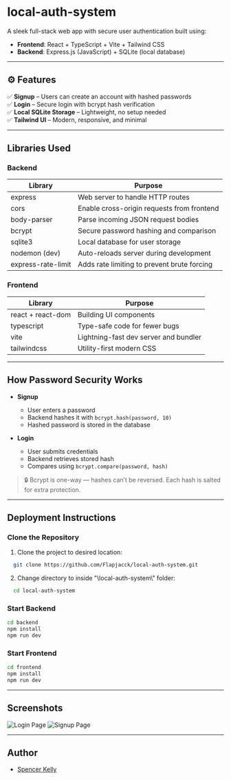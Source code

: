 # local-auth-system

A sleek full-stack web app with secure user authentication built using:

- **Frontend**: React + TypeScript + Vite + Tailwind CSS  
- **Backend**: Express.js (JavaScript) + SQLite (local database)

---

## ⚙️ Features

✅ **Signup** – Users can create an account with hashed passwords  
✅ **Login** – Secure login with bcrypt hash verification  
✅ **Local SQLite Storage** – Lightweight, no setup needed  
✅ **Tailwind UI** – Modern, responsive, and minimal   

---

## Libraries Used

### Backend

| Library        | Purpose                                      |
|----------------|----------------------------------------------|
| express        | Web server to handle HTTP routes             |
| cors           | Enable cross-origin requests from frontend   |
| body-parser    | Parse incoming JSON request bodies           |
| bcrypt         | Secure password hashing and comparison       |
| sqlite3        | Local database for user storage              |
| nodemon (dev)  | Auto-reloads server during development       |
| express-rate-limit | Adds rate limiting to prevent brute forcing |

### Frontend

| Library         | Purpose                                       |
|------------------|-----------------------------------------------|
| react + react-dom | Building UI components                       |
| typescript        | Type-safe code for fewer bugs                |
| vite              | Lightning-fast dev server and bundler        |
| tailwindcss       | Utility-first modern CSS                     |

---

## How Password Security Works

- **Signup**
  - User enters a password
  - Backend hashes it with `bcrypt.hash(password, 10)`
  - Hashed password is stored in the database

- **Login**
  - User submits credentials
  - Backend retrieves stored hash
  - Compares using `bcrypt.compare(password, hash)`

> 🔒 Bcrypt is one-way — hashes can’t be reversed. Each hash is salted for extra protection.

---

## Deployment Instructions

### Clone the Repository

1. Clone the project to desired location:

```bash
  git clone https://github.com/Flapjacck/local-auth-system.git
```

2. Change directory to inside "\local-auth-system\\" folder:

```bash
  cd local-auth-system
```

### Start Backend

```bash
cd backend
npm install
npm run dev
```

### Start Frontend

```bash
cd frontend
npm install
npm run dev
```

---

## Screenshots

![Login Page](https://i.imgur.com/Xo8u5dl.png)
![Signup Page](https://i.imgur.com/Hc1DMhs.png)

---

## Author

- [Spencer Kelly](https://SpencerKelly.tech/)
